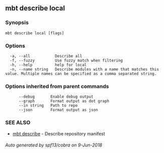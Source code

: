## mbt describe local



### Synopsis




```
mbt describe local [flags]
```

### Options

```
  -a, --all           Describe all
  -f, --fuzzy         Use fuzzy match when filtering
  -h, --help          help for local
  -n, --name string   Describe modules with a name that matches this value. Multiple names can be specified as a comma separated string.
```

### Options inherited from parent commands

```
      --debug       Enable debug output
      --graph       Format output as dot graph
      --in string   Path to repo
      --json        Format output as json
```

### SEE ALSO
* [mbt describe](mbt_describe.md)	 - Describe repository manifest

###### Auto generated by spf13/cobra on 9-Jun-2018
